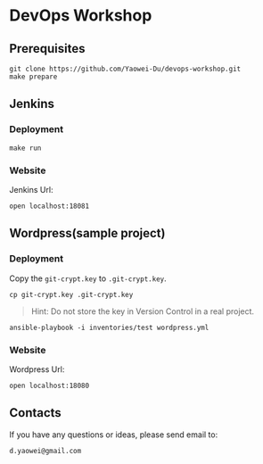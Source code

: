 # DevOps Workshop

## Prerequisites

```shell
git clone https://github.com/Yaowei-Du/devops-workshop.git
make prepare
```

## Jenkins

### Deployment

```shell
make run
```

### Website

Jenkins Url:

```shell
open localhost:18081
```

## Wordpress(sample project)

### Deployment

Copy the `git-crypt.key` to `.git-crypt.key`.

```shell
cp git-crypt.key .git-crypt.key
```

> Hint: Do not store the key in Version Control in a real project.

```shell
ansible-playbook -i inventories/test wordpress.yml
```

### Website

Wordpress Url:

```shell
open localhost:18080
```

## Contacts

If you have any questions or ideas, please send email to:

    d.yaowei@gmail.com
